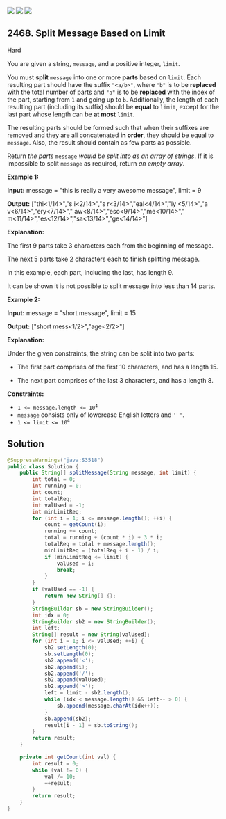 [![](https://img.shields.io/github/stars/javadev/LeetCode-in-Java?label=Stars&style=flat-square)](https://github.com/javadev/LeetCode-in-Java)
[![](https://img.shields.io/github/forks/javadev/LeetCode-in-Java?label=Fork%20me%20on%20GitHub%20&style=flat-square)](https://github.com/javadev/LeetCode-in-Java/fork)
[![](https://img.shields.io/badge/-LeetCode%20in%20Kotlin-blue?style=flat-square)](https://github.com/javadev/LeetCode-in-Kotlin)

## 2468\. Split Message Based on Limit

Hard

You are given a string, `message`, and a positive integer, `limit`.

You must **split** `message` into one or more **parts** based on `limit`. Each resulting part should have the suffix `"<a/b>"`, where `"b"` is to be **replaced** with the total number of parts and `"a"` is to be **replaced** with the index of the part, starting from `1` and going up to `b`. Additionally, the length of each resulting part (including its suffix) should be **equal** to `limit`, except for the last part whose length can be **at most** `limit`.

The resulting parts should be formed such that when their suffixes are removed and they are all concatenated **in order**, they should be equal to `message`. Also, the result should contain as few parts as possible.

Return _the parts_ `message` _would be split into as an array of strings_. If it is impossible to split `message` as required, return _an empty array_.

**Example 1:**

**Input:** message = "this is really a very awesome message", limit = 9

**Output:** ["thi<1/14>","s i<2/14>","s r<3/14>","eal<4/14>","ly <5/14>","a v<6/14>","ery<7/14>"," aw<8/14>","eso<9/14>","me<10/14>"," m<11/14>","es<12/14>","sa<13/14>","ge<14/14>"]

**Explanation:**

The first 9 parts take 3 characters each from the beginning of message.

The next 5 parts take 2 characters each to finish splitting message.

In this example, each part, including the last, has length 9.

It can be shown it is not possible to split message into less than 14 parts. 

**Example 2:**

**Input:** message = "short message", limit = 15

**Output:** ["short mess<1/2>","age<2/2>"]

**Explanation:**

Under the given constraints, the string can be split into two parts:

- The first part comprises of the first 10 characters, and has a length 15.

- The next part comprises of the last 3 characters, and has a length 8. 

**Constraints:**

*   <code>1 <= message.length <= 10<sup>4</sup></code>
*   `message` consists only of lowercase English letters and `' '`.
*   <code>1 <= limit <= 10<sup>4</sup></code>

## Solution

```java
@SuppressWarnings("java:S3518")
public class Solution {
    public String[] splitMessage(String message, int limit) {
        int total = 0;
        int running = 0;
        int count;
        int totalReq;
        int valUsed = -1;
        int minLimitReq;
        for (int i = 1; i <= message.length(); ++i) {
            count = getCount(i);
            running += count;
            total = running + (count * i) + 3 * i;
            totalReq = total + message.length();
            minLimitReq = (totalReq + i - 1) / i;
            if (minLimitReq <= limit) {
                valUsed = i;
                break;
            }
        }
        if (valUsed == -1) {
            return new String[] {};
        }
        StringBuilder sb = new StringBuilder();
        int idx = 0;
        StringBuilder sb2 = new StringBuilder();
        int left;
        String[] result = new String[valUsed];
        for (int i = 1; i <= valUsed; ++i) {
            sb2.setLength(0);
            sb.setLength(0);
            sb2.append('<');
            sb2.append(i);
            sb2.append('/');
            sb2.append(valUsed);
            sb2.append('>');
            left = limit - sb2.length();
            while (idx < message.length() && left-- > 0) {
                sb.append(message.charAt(idx++));
            }
            sb.append(sb2);
            result[i - 1] = sb.toString();
        }
        return result;
    }

    private int getCount(int val) {
        int result = 0;
        while (val != 0) {
            val /= 10;
            ++result;
        }
        return result;
    }
}
```